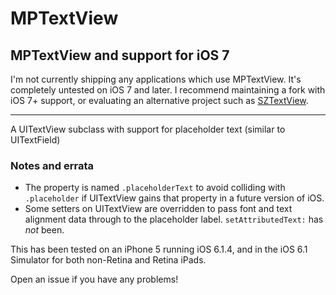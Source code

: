 MPTextView
==========

## MPTextView and support for iOS 7

I'm not currently shipping any applications which use MPTextView. It's completely untested on iOS 7 and later. I recommend maintaining a fork with iOS 7+ support, or evaluating an alternative project such as [SZTextView](https://github.com/glaszig/SZTextView).


---


A UITextView subclass with support for placeholder text (similar to UITextField)

### Notes and errata

- The property is named `.placeholderText` to avoid colliding with `.placeholder` if UITextView gains that property in a future version of iOS.
- Some setters on UITextView are overridden to pass font and text alignment data through to the placeholder label. `setAttributedText:` has *not* been.

This has been tested on an iPhone 5 running iOS 6.1.4, and in the iOS 6.1 Simulator for both non-Retina and Retina iPads.

Open an issue if you have any problems!
